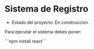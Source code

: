 <h1> Sistema de Registro</h1>

- Estado del proyecto: En construccion.
  
Para ejecutar el sistema debes poner:

´´´npm install react´´´
